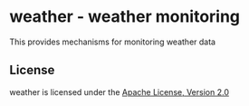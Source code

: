 weather - weather monitoring
===================================

This provides mechanisms for monitoring weather data

License
-------

weather is licensed under the [Apache License, Version 2.0](http://www.apache.org/licenses/LICENSE-2.0)

